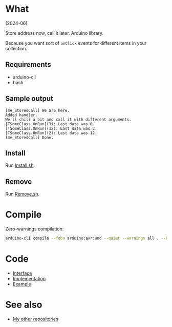 # What

(2024-06)

Store address now, call it later. Arduino library.

Because you want sort of `onClick` events for different items in
your collection.

## Requirements

  * arduino-cli
  * bash

## Sample output

```
[me_StoredCall] We are here.
Added handler.
We'll chill a bit and call it with different arguments.
[TSomeClass.OnRun](3): Last data was 0.
[TSomeClass.OnRun](12): Last data was 3.
[TSomeClass.OnRun](2): Last data was 12.
[me_StoredCall] Done.
```

## Install

Run [Install.sh](Install.sh).


## Remove

Run [Remove.sh](Remove.sh).


# Compile

Zero-warnings compilation:

```bash
arduino-cli compile --fqbn arduino:avr:uno --quiet --warnings all . --build-property compiler.cpp.extra_flags="-std=c++1z"
```

# Code

* [Interface](src/me_StoredCall.h)
* [Implementation](src/me_StoredCall.cpp)
* [Example](examples/me_StoredCall/me_StoredCall.ino)


# See also

* [My other repositories](https://github.com/martin-eden/contents)
